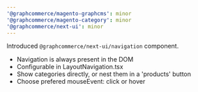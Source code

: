 ```yaml
---
'@graphcommerce/magento-graphcms': minor
'@graphcommerce/magento-category': minor
'@graphcommerce/next-ui': minor
---
```


Introduced `@graphcommerce/next-ui/navigation` component.

- Navigation is always present in the DOM
- Configurable in LayoutNavigation.tsx
- Show categories directly, or nest them in a 'products' button
- Choose prefered mouseEvent: click or hover
